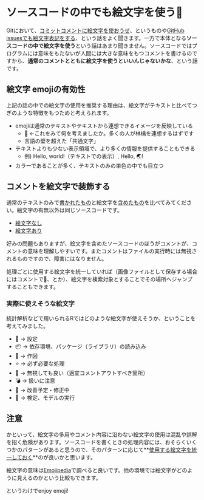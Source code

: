 # ソースコードの中でも絵文字を使う:rocket:

Gitにおいて、[コミットコメントに絵文字を使おうぜ](https://atom.io/docs/v0.108.0/contributing#git-commit-messages)、というものや[GitHub issuesでも絵文字表記をする](http://qiita.com/tbpgr/items/f4d6c8e3e98e0bcabc48)、という話をよく聞きます。一方で本体となる**ソースコードの中で絵文字を使う**という話はあまり聞きません。ソースコードではプログラムには意味をもたないが人間には大きな意味をもつコメントを書けるのですから、**通常のコメントとともに絵文字を使うといいんじゃないかな**、という話です。

## 絵文字 emojiの有効性

上記の話の中での絵文字の使用を推奨する理由は、絵文字がテキストと比べてつぎのような特徴をもつためと考えられます。

* emojiは通常のテキストやテキストから連想できるイメージを反映している
    * :apple: ←これをみて何を考えましたか。多くの人が林檎を連想するはずです
    * 言語の壁を超えた「共通文字」
* テキストよりも少ない表示領域で、より多くの情報を提供することもできる
    * 例) Hello, world!（テキストでの表示）, Hello, :earth_asia:!
* カラーであることが多く、テキストのみの単色の中でも目立つ

## コメントを絵文字で装飾する

通常のテキストのみで[書かれたもの](https://gist.githubusercontent.com/uribo/8781f0377c0b8fccde3e/raw/84476a09fe5c596b015c7b62c6a155463e0c6a4f/without_emoji.R)と絵文字を[含めたもの](https://gist.githubusercontent.com/uribo/8781f0377c0b8fccde3e/raw/8d6935a7ec528204becc3debda71358f66451a40/with_emoji.R)を比べてみてください。絵文字の有無以外は同じソースコードです。

* [絵文字なし](https://gist.githubusercontent.com/uribo/8781f0377c0b8fccde3e/raw/84476a09fe5c596b015c7b62c6a155463e0c6a4f/without_emoji.R)
* [絵文字あり](https://gist.githubusercontent.com/uribo/8781f0377c0b8fccde3e/raw/8d6935a7ec528204becc3debda71358f66451a40/with_emoji.R)

好みの問題もありますが、絵文字を含めたソースコードのほうがコメントが、コメントの意味を理解しやすいです。またコメントはファイルの実行時には無視されるものですので、障害にはなりません。

処理ごとに使用する絵文字を統一していれば（画像ファイルとして保存する場合にはコメントで:art:、とか）、絵文字を検索対象とすることでその場所へジャンプすることもできます。

### 実際に使えそうな絵文字

統計解析などで用いられるRではどのような絵文字が使えそうか、ということを考えてみました。

* :wrench: -> 設定
* :package: -> 依存環境、パッケージ（ライブラリ）の読み込み
* :art: -> 作図
* :star: -> 必ず必要な処理
* :ghost: -> 無視しても良い（適宜コメントアウトすべき箇所）
* :bomb: -> 扱いに注意
* :construction: -> 改善予定・修正中
* :white_flower: -> 検定、モデルの実行

## 注意

かといって、絵文字の多用やコメント内容に沿わない絵文字の使用は混乱や誤解を招く危険があります。ソースコードを書くときの処理内容には、おそらくいくつかのパターンがあると思うので、そのパターンに応じて**[使用する絵文字を統一しておく](https://github.com/uribo/data_treatment/issues/3)**のが良いかと思います。

絵文字の意味は[Emojipedia](http://emojipedia.org)で調べると良いです。他の環境では絵文字がどのように見えるのかという比較もできます。

というわけでenjoy emoji!